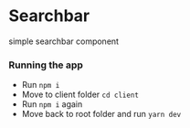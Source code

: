 # Searchbar
simple searchbar component 

### Running the app
* Run `npm i`
* Move to client folder `cd client`
* Run `npm i` again
* Move back to root folder and run `yarn dev`
